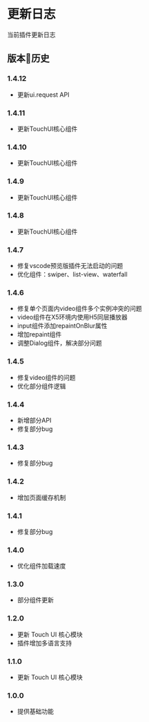 # 更新日志
当前插件更新日志

## 版本历史

### 1.4.12
* 更新ui.request API

### 1.4.11
* 更新TouchUI核心组件

### 1.4.10
* 更新TouchUI核心组件

### 1.4.9
* 更新TouchUI核心组件

### 1.4.8
* 更新TouchUI核心组件

### 1.4.7
* 修复vscode预览版插件无法启动的问题
* 优化组件：swiper、list-view、waterfall

### 1.4.6
* 修复单个页面内video组件多个实例冲突的问题
* video组件在X5环境内使用H5同层播放器
* input组件添加repaintOnBlur属性
* 增加repaint组件
* 调整Dialog组件，解决部分问题

### 1.4.5
* 修复video组件的问题
* 优化部分组件逻辑

### 1.4.4
* 新增部分API
* 修复部分bug

### 1.4.3
* 修复部分bug

### 1.4.2
* 增加页面缓存机制

### 1.4.1
* 修复部分bug

### 1.4.0
* 优化组件加载速度

### 1.3.0
* 部分组件更新

### 1.2.0
* 更新 Touch UI 核心模块
* 插件增加多语言支持

### 1.1.0
* 更新 Touch UI 核心模块

### 1.0.0
* 提供基础功能